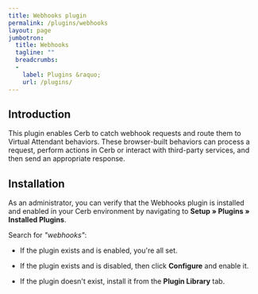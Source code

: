 ```yaml
---
title: Webhooks plugin
permalink: /plugins/webhooks
layout: page
jumbotron:
  title: Webhooks
  tagline: ""
  breadcrumbs:
  -
    label: Plugins &raquo;
    url: /plugins/
---
```


## Introduction

This plugin enables Cerb to catch webhook requests and route them to Virtual Attendant behaviors.  These browser-built behaviors can process a request, perform actions in Cerb or interact with third-party services, and then send an appropriate response.

## Installation

As an administrator, you can verify that the Webhooks plugin is installed and enabled in your Cerb environment by navigating to **Setup &raquo; Plugins &raquo; Installed Plugins**.

Search for _"webhooks"_:

* If the plugin exists and is enabled, you're all set.

* If the plugin exists and is disabled, then click **Configure** and enable it.

* If the plugin doesn't exist, install it from the **Plugin Library** tab.

